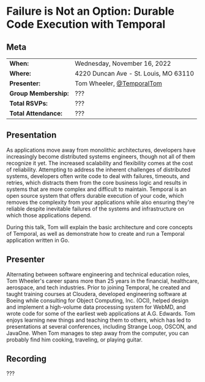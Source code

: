 # Failure is Not an Option: Durable Code Execution with Temporal

## Meta 
| | |
| --- | --- |
| **When:** | Wednesday, November 16, 2022 |
| **Where:** | 4220 Duncan Ave - St. Louis, MO 63110 |
| **Presenter:** | Tom Wheeler, [@TemporalTom](https://twitter.com/TemporalTom) |
| **Group Membership:** | ??? |
| **Total RSVPs:** | ??? |
| **Total Attendance:** | ??? |

## Presentation
As applications move away from monolithic architectures, developers have increasingly become distributed systems engineers, though not all of them recognize it yet. The increased scalability and flexibility comes at the cost of reliability. Attempting to address the inherent challenges of distributed systems, developers often write code to deal with failures, timeouts, and retries, which distracts them from the core business logic and results in systems that are more complex and difficult to maintain. Temporal is an open source system that offers durable execution of your code, which removes the complexity from your applications while also ensuring they're reliable despite inevitable failures of the systems and infrastructure on which those applications depend.

During this talk, Tom will explain the basic architecture and core concepts of Temporal, as well as demonstrate how to create and run a Temporal application written in Go.

## Presenter
Alternating between software engineering and technical education roles, Tom Wheeler's career spans more than 25 years in the financial, healthcare, aerospace, and tech industries. Prior to joining Temporal, he created and taught training courses at Cloudera, developed engineering software at Boeing while consulting for Object Computing, Inc. (OCI), helped design and implement a high-volume data processing system for WebMD, and wrote code for some of the earliest web applications at A.G. Edwards. Tom enjoys learning new things and teaching them to others, which has led to presentations at several conferences, including Strange Loop, OSCON, and JavaOne. When Tom manages to step away from the computer, you can probably find him cooking, traveling, or playing guitar.

## Recording
???
